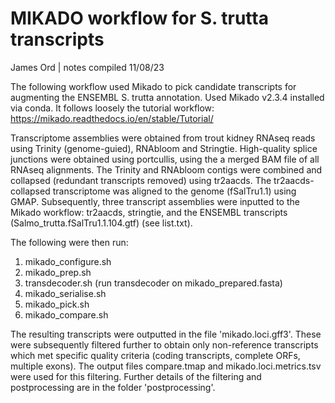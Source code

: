 # MIKADO workflow for S. trutta transcripts
James Ord | notes compiled 11/08/23

The following workflow used Mikado to pick candidate transcripts for augmenting the ENSEMBL S. trutta annotation.
Used Mikado v2.3.4 installed via conda. It follows loosely the tutorial workflow: https://mikado.readthedocs.io/en/stable/Tutorial/

Transcriptome assemblies were obtained from trout kidney RNAseq reads using Trinity (genome-guied), RNAbloom and Stringtie. High-quality splice junctions were obtained using portcullis, using the a merged BAM file of all RNAseq alignments.
The Trinity and RNAbloom contigs were combined and collapsed (redundant transcripts removed) using tr2aacds. The tr2aacds-collapsed transcriptome was aligned to the genome (fSalTru1.1) using GMAP.
Subsequently, three transcript assemblies were inputted to the Mikado workflow: tr2aacds, stringtie, and the ENSEMBL transcripts (Salmo_trutta.fSalTru1.1.104.gtf) (see list.txt).

The following were then run:
1) mikado_configure.sh
2) mikado_prep.sh
3) transdecoder.sh (run transdecoder on mikado_prepared.fasta)
4) mikado_serialise.sh
5) mikado_pick.sh
6) mikado_compare.sh

The resulting transcripts were outputted in the file 'mikado.loci.gff3'. These were subsequently filtered further to obtain only non-reference transcripts which met specific quality criteria (coding transcripts, complete ORFs, multiple exons).
The output files compare.tmap and mikado.loci.metrics.tsv were used for this filtering.
Further details of the filtering and postprocessing are in the folder 'postprocessing'.
